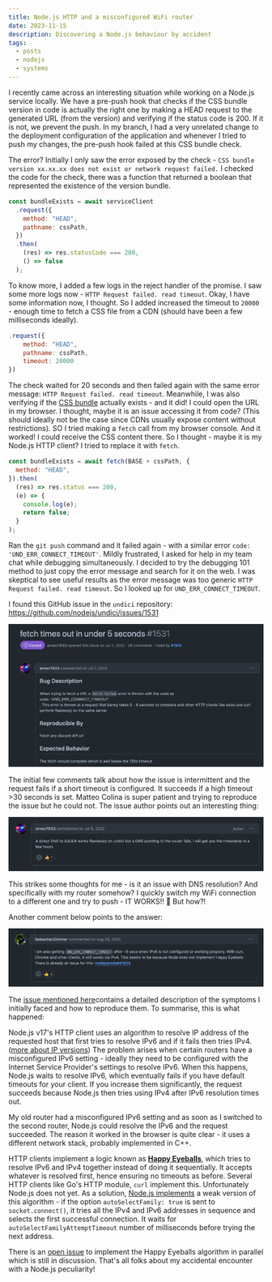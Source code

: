 ```yaml
---
title: Node.js HTTP and a misconfigured WiFi router
date: 2023-11-15
description: Discovering a Node.js behaviour by accident
tags:
  - posts
  - nodejs
  - systems
---
```


I recently came across an interesting situation while working on a Node.js service locally. We have a pre-push hook that checks if the CSS bundle version in code is actually the right one by making a HEAD request to the generated URL (from the version) and verifying if the status code is 200. If it is not, we prevent the push. In my branch, I had a very unrelated change to the deployment configuration of the application and whenever I tried to push my changes, the pre-push hook failed at this CSS bundle check.

The error? Initially I only saw the error exposed by the check - `CSS bundle version xx.xx.xx does not exist or network request failed.` I checked the code for the check, there was a function that returned a boolean that represented the existence of the version bundle.

```js
const bundleExists = await serviceClient
  .request({
    method: "HEAD",
    pathname: cssPath,
  })
  .then(
    (res) => res.statusCode === 200,
    () => false
  );
```

To know more, I added a few logs in the reject handler of the promise. I saw some more logs now - `HTTP Request failed. read timeout`. Okay, I have some information now, I thought. So I added increased the timeout to `20000` - enough time to fetch a CSS file from a CDN (should have been a few milliseconds ideally).

```js
.request({
	method: "HEAD",
	pathname: cssPath,
	timeout: 20000
})
```

The check waited for 20 seconds and then failed again with the same error message: `HTTP Request failed. read timeout`. Meanwhile, I was also verifying if the [CSS bundle](https://mosaic02.ztat.net/zds/dx-ui/lib/atom-74.0.27-73-72.css) actually exists - and it did! I could open the URL in my browser. I thought, maybe it is an issue accessing it from code? (This should ideally not be the case since CDNs usually expose content without restrictions). SO I tried making a `fetch` call from my browser console. And it worked! I could receive the CSS content there. So I thought - maybe it is my Node.js HTTP client? I tried to replace it with `fetch`.

```js
const bundleExists = await fetch(BASE + cssPath, {
  method: "HEAD",
}).then(
  (res) => res.status === 200,
  (e) => {
    console.log(e);
    return false;
  }
);
```

Ran the `git push` command and it failed again - with a similar error `code: 'UND_ERR_CONNECT_TIMEOUT'`. Mildly frustrated, I asked for help in my team chat while debugging simultaneously. I decided to try the debugging 101 method to just copy the error message and search for it on the web. I was skeptical to see useful results as the error message was too generic `HTTP Request failed. read timeout`. So I looked up for `UND_ERR_CONNECT_TIMEOUT`.

I found this GitHub issue in the `undici` repository: https://github.com/nodejs/undici/issues/1531

![Screenshot 2023-11-15 at 11.08.41.png](/posts/2023/images/ipv6-1.png)

The initial few comments talk about how the issue is intermittent and the request fails if a short timeout is configured. It succeeds if a high timeout >30 seconds is set. Matteo Colina is super patient and trying to reproduce the issue but he could not. The issue author points out an interesting thing:

![Screenshot 2023-11-15 at 11.16.44.png](/posts/2023/images/ipv6-2.png)

This strikes some thoughts for me - is it an issue with DNS resolution? And specifically with my router somehow? I quickly switch my WiFi connection to a different one and try to push - IT WORKS!! 🤯 But how?!

Another comment below points to the answer:

![Screenshot 2023-11-15 at 11.19.17.png](/posts/2023/images/ipv6-3.png)

The [issue mentioned here](https://github.com/nodejs/node/issues/41625)contains a detailed description of the symptoms I initially faced and how to reproduce them. To summarise, this is what happened:

Node.js v17's HTTP client uses an algorithm to resolve IP address of the requested host that first tries to resolve IPv6 and if it fails then tries IPv4. ([more about IP versions](https://beej.us/guide/bgnet/html/#ip-addresses-versions-4-and-6)) The problem arises when certain routers have a misconfigured IPv6 setting - ideally they need to be configured with the Internet Service Provider's settings to resolve IPv6. When this happens, Node.js waits to resolve IPv6, which eventually fails if you have default timeouts for your client. If you increase them significantly, the request succeeds because Node.js then tries using IPv4 after IPv6 resolution times out.

My old router had a misconfigured IPv6 setting and as soon as I switched to the second router, Node.js could resolve the IPv6 and the request succeeded. The reason it worked in the browser is quite clear - it uses a different network stack, probably implemented in C++.

HTTP clients implement a logic known as [**Happy Eyeballs**](https://en.wikipedia.org/wiki/Happy_Eyeballs), which tries to resolve IPv6 and IPv4 together instead of doing it sequentially. It accepts whatever is resolved first, hence ensuring no timeouts as before. Several HTTP clients like Go's HTTP module, `curl` implement this. Unfortunately Node.js does not yet. As a solution, [Node.js implements](https://github.com/nodejs/node/blob/2d1bc3d130bdd0c948f5ad5874387ab8ffd04a33/lib/net.js#L1401) a weak version of this algorithm - if the option `autoSelectFamily: true` is sent to `socket.connect()`, it tries all the IPv4 and IPv6 addresses in sequence and selects the first successful connection. It waits for `autoSelectFamilyAttemptTimeout` number of milliseconds before trying the next address.

There is an [open issue](https://github.com/nodejs/node/issues/48145) to implement the Happy Eyeballs algorithm in parallel which is still in discussion. That's all folks about my accidental encounter with a Node.js peculiarity!
